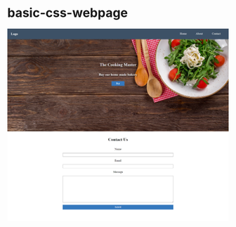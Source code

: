 # basic-css-webpage

<p align="center">
<img src="https://github.com/ashikmhs/basic-css-webpage/blob/master/simple%20website.png" />
</p>

